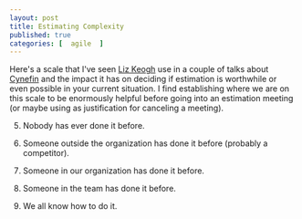 ```yaml
---
layout: post
title: Estimating Complexity
published: true 
categories: [  agile  ]
---
```


Here's a scale that I've seen <a href="https://twitter.com/lunivore">Liz Keogh</a> use in a couple of talks about 
<a href="http://cognitive-edge.com/videos/cynefin-framework-introduction/">Cynefin</a> and the impact it has on 
deciding if estimation is worthwhile or even possible in your current situation. I find establishing where we are on 
this scale to be enormously helpful before going into an estimation meeting (or maybe using as justification for canceling a meeting).


5. Nobody has ever done it before.

4. Someone outside the organization has done it before (probably a competitor).

3. Someone in our organization has done it before.

2. Someone in the team has done it before.

1. We all know how to do it.
 

